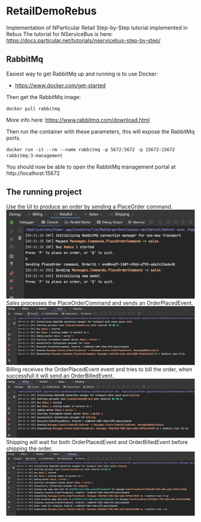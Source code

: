 # RetailDemoRebus
Implementation of NParticular Retail Step-by-Step tutorial implemented in Rebus
The tutorial for NServiceBus is here: https://docs.particular.net/tutorials/nservicebus-step-by-step/ 

## RabbitMq 
Easiest way to get RabbitMq up and running is to use Docker:

- https://www.docker.com/get-started

Then get the RabbitMq image:

```
docker pull rabbitmq
```
More info here: https://www.rabbitmq.com/download.html

Then run the container with these parameters, this will expose the RabbitMq ports.

```
docker run -it --rm --name rabbitmq -p 5672:5672 -p 15672:15672 rabbitmq:3-management
```

You should now be able to open the RabbitMq management portal at http://localhost:15672

## The running project
Use the UI to produce an order by sending a PlaceOrder command.
![UI](rebus-ui.png)
Sales processes the PlaceOrderCommand and sends an OrderPlacedEvent.
![Sales](rebus-sales.png)
Billing receives the OrderPlacedEvent event and tries to bill the order, when successfull it will send an OrderBilledEvent.
![Billing](rebus-billing.png)
Shipping will wait for both OrderPlacedEvent and OrderBilledEvent before shipping the order.
![Shipping](rebus-shipping.png)